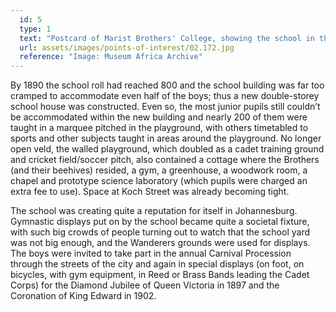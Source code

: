 ```yaml
---
  id: 5
  type: 1
  text: "Postcard of Marist Brothers' College, showing the school in the late 1890s."
  url: assets/images/points-of-interest/02.172.jpg
  reference: "Image: Museum Africa Archive"
---
```

By 1890 the school roll had reached 800 and the school building was far too cramped to accommodate even half of the boys; thus a new double-storey school house was constructed. Even so, the most junior pupils still couldn’t be accommodated within the new building and nearly 200 of them were taught in a marquee pitched in the playground, with others timetabled to sports and other subjects taught in areas around the playground. No longer open veld, the walled playground, which doubled as a cadet training ground and cricket field/soccer pitch, also contained a cottage where the Brothers (and their beehives) resided, a gym, a greenhouse, a woodwork room, a chapel and prototype science laboratory (which pupils were charged an extra fee to use). Space at Koch Street was already becoming tight. 

The school was creating quite a reputation for itself in Johannesburg. Gymnastic displays put on by the school became quite a societal fixture, with such big crowds of people turning out to watch that the school yard was not big enough, and the Wanderers grounds were used for displays. The boys were invited to take part in the annual Carnival Procession through the streets of the city and again in special displays (on foot, on bicycles, with gym equipment, in Reed or Brass Bands leading the Cadet Corps) for the Diamond Jubilee of Queen Victoria in 1897 and the Coronation of King Edward in 1902.
